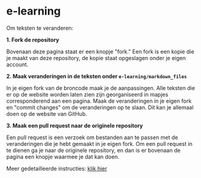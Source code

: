 # e-learning
 
Om teksten te veranderen:

**1. Fork de repository**

Bovenaan deze pagina staat er een knopje "fork." Een fork is een kopie die je maakt van deze repository, de kopie staat opgeslagen onder je eigen account. 

   
**2. Maak veranderingen in de teksten onder `e-learning/markdown_files`**

In je eigen fork van de broncode maak je de aanpassingen. Alle teksten die er op de website worden laten zien zijn georganiseerd in mapjes corresponderend aan een pagina. Maak de veranderingen in je eigen fork en "commit changes" om de veranderingen op te slaan. Dit kan je allemaal doen op de website van GitHub.

**3. Maak een pull request naar de originele repository**

Een pull request is een verzoek om bestanden aan te passen met de veranderingen die je hebt gemaakt in je eigen fork. Om een pull request in te dienen ga je naar de originele repository, en dan is er bovenaan de pagina een knopje waarmee je dat kan doen.

Meer gedetailleerde instructies: [klik hier](https://docs.github.com/en/pull-requests/collaborating-with-pull-requests/proposing-changes-to-your-work-with-pull-requests/creating-a-pull-request-from-a-fork)
